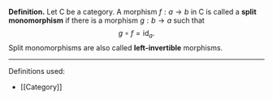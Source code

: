 **Definition.** Let $\mathsf{C}$ be a category. A morphism $f:a\to b$ in $\mathsf{C}$ is called a **split monomorphism** if there is a morphism $g:b\to a$ such that $$g\circ f=\text{id}_{a}.$$
Split monomorphisms are also called **left-invertible** morphisms.
***
Definitions used:
- [[Category]]